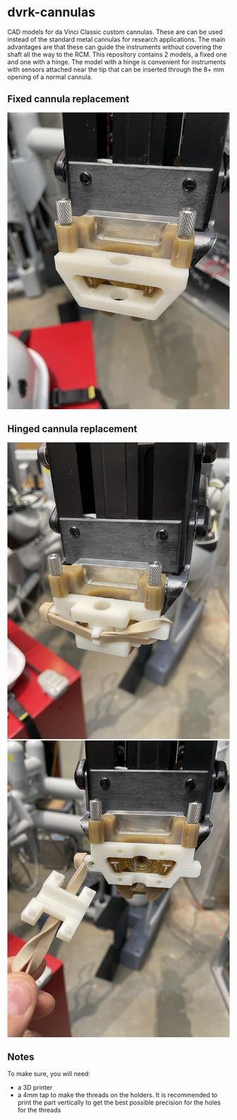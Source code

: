 # dvrk-cannulas

CAD models for da Vinci Classic custom cannulas.  These are can be used instead of the standard metal cannulas for research applications.  The main advantages are that these can guide the instruments without covering the shaft all the way to the RCM.   This repository contains 2 models, a fixed one and one with a hinge.  The model with a hinge is convenient for instruments with sensors attached near the tip that can be inserted through the 8+ mm opening of a normal cannula.

## Fixed cannula replacement
![Fixed support](Cannula%20V1.png)

## Hinged cannula replacement
![Hinged support closed](Cannula%20V2%20Closed.png)
![Hinged support open](Cannula%20V2%20Open.png)

## Notes
To make sure, you will need:
* a 3D printer
* a 4mm tap to make the threads on the holders.  It is recommended to print the part vertically to get the best possible precision for the holes for the threads 

